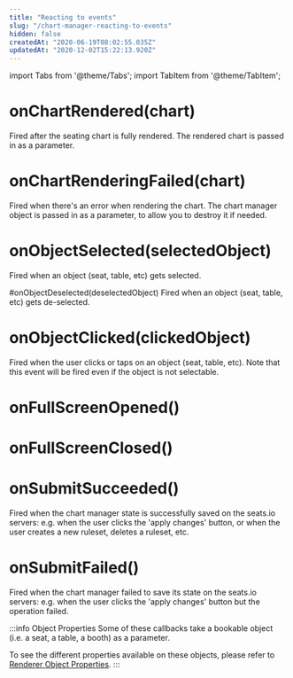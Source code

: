 ```yaml
---
title: "Reacting to events"
slug: "/chart-manager-reacting-to-events"
hidden: false
createdAt: "2020-06-19T08:02:55.035Z"
updatedAt: "2020-12-02T15:22:13.920Z"
---
```


import Tabs from '@theme/Tabs';
import TabItem from '@theme/TabItem';

# onChartRendered(chart)
Fired after the seating chart is fully rendered. The rendered chart is passed in as a parameter.

# onChartRenderingFailed(chart)
Fired when there's an error when rendering the chart.
The chart manager object is passed in as a parameter, to allow you to destroy it if needed.

# onObjectSelected(selectedObject)
Fired when an object (seat, table, etc) gets selected.

#onObjectDeselected(deselectedObject)
Fired when an object (seat, table, etc) gets de-selected.

# onObjectClicked(clickedObject)
Fired when the user clicks or taps on an object (seat, table, etc). Note that this event will be fired even if the object is not selectable.

# onFullScreenOpened()

# onFullScreenClosed()

# onSubmitSucceeded()
Fired when the chart manager state is successfully saved on the seats.io servers: e.g. when the user clicks the 'apply changes' button, or when the user creates a new ruleset, deletes a ruleset, etc. 

# onSubmitFailed()
Fired when the chart manager failed to save its state on the seats.io servers: e.g. when the user clicks the 'apply changes' button but the operation failed. 

:::info Object Properties
Some of these callbacks take a bookable object (i.e. a seat, a table, a booth)  as a parameter.

To see the different properties available on these objects, please refer to [Renderer Object Properties](doc:renderer-object-properties).
:::
